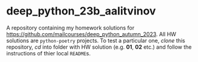 # deep_python_23b_aalitvinov
A repository containing my homework solutions for https://github.com/mailcourses/deep_python_autumn_2023.
All HW solutions are `python-poetry` projects. To test a particular one, _clone_ this repository, _cd_ into folder 
with HW solution (e.g. **01**, **02** etc.) and follow the instructions of thier local `README`s.
